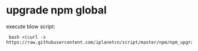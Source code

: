 # upgrade npm global
execute blow script:
```shell
 bash <(curl -s https://raw.githubusercontent.com/iplanetcn/script/master/npm/npm_upgrade.sh)
```
